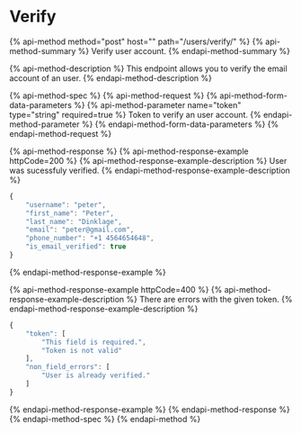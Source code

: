 # Verify

{% api-method method="post" host="" path="/users/verify/" %}
{% api-method-summary %}
Verify user account.
{% endapi-method-summary %}

{% api-method-description %}
This endpoint allows you to verify the email account of an user.
{% endapi-method-description %}

{% api-method-spec %}
{% api-method-request %}
{% api-method-form-data-parameters %}
{% api-method-parameter name="token" type="string" required=true %}
Token to verify an user account.
{% endapi-method-parameter %}
{% endapi-method-form-data-parameters %}
{% endapi-method-request %}

{% api-method-response %}
{% api-method-response-example httpCode=200 %}
{% api-method-response-example-description %}
User was sucessfuly verified.
{% endapi-method-response-example-description %}

```javascript
{
    "username": "peter",
    "first_name": "Peter",
    "last_name": "Dinklage",
    "email": "peter@gmail.com",
    "phone_number": "+1 4564654648",
    "is_email_verified": true
}
```
{% endapi-method-response-example %}

{% api-method-response-example httpCode=400 %}
{% api-method-response-example-description %}
There are errors with the given token.
{% endapi-method-response-example-description %}

```javascript
{
    "token": [
        "This field is required.",
        "Token is not valid"
    ],
    "non_field_errors": [
        "User is already verified."
    ]
}
```
{% endapi-method-response-example %}
{% endapi-method-response %}
{% endapi-method-spec %}
{% endapi-method %}



